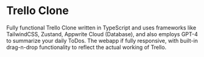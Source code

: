 # Trello Clone

Fully functional Trello Clone written in TypeScript and uses frameworks like TailwindCSS, Zustand, Appwrite Cloud (Database), and also employs GPT-4 to summarize your daily ToDos. The webapp if fully responsive, with built-in drag-n-drop functionality to reflect the actual working of Trello.